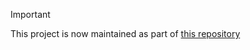>[!IMPORTANT] 
> This project is now maintained as part of [this repository](https://github.com/atomicjolt/atomic-libs)
